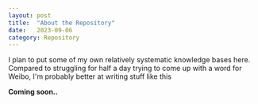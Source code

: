 ```yaml
---
layout: post
title:  "About the Repository"
date:   2023-09-06
category: Repository
---
```


I plan to put some of my own relatively systematic knowledge bases here. Compared to struggling for half a day trying to come up with a word for Weibo, I'm probably better at writing stuff like this

**Coming soon..**